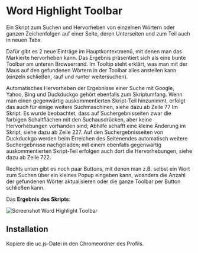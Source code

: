 # Word Highlight Toolbar

Ein Skript zum Suchen und Hervorheben von einzelnen Wörtern oder ganzen Zeichenfolgen auf einer Seite, deren Unterseiten und zum Teil auch in neuen Tabs.

Dafür gibt es 2 neue Einträge im Hauptkontextmenü, mit denen man das Markierte hervorheben kann. Das Ergebnis präsentiert sich als eine bunte Toolbar am unteren 
Browserrand. Im Tooltip steht erklärt, was man mit der Maus auf den gefundenen Wörtern in der Toolbar alles anstellen kann (einzeln schließen, rauf und runter 
weitersuchen). 

Automatisches Hervorheben der Ergebnisse einer Suche mit Google, Yahoo, Bing und Duckduckgo gehört ebenfalls zum Skriptumfang. Wenn man einen gegenwärtig 
auskommentierten Skript-Teil hinzunimmt, erfolgt das auch für einige weitere Suchmaschinen, siehe dazu ab Zeile 77 Im Skript. Es wurde beobachtet, dass auf 
Suchergebnisseiten zwar die farbigen Schaltflächen mit den Suchausdrücken, aber keine Hervorhebungen vorhanden sind; Abhilfe schafft eine kleine Änderung im 
Skript, siehe dazu ab Zeile 227. Auf den Suchergebnisseiten von Duckduckgo werden beim Erreichen des Seitenendes automatisch weitere Suchergebnisse nachgeladen; 
mit einem ebenfalls gegenwärtig auskommentierten Skript-Teil erfolgen auch dort die Hervorhebungen, siehe dazu ab Zeile 722.

Rechts unten gibt es noch paar Buttons, mit denen man z.B. selbst ein Wort zum Suchen über ein kleines Popup eingeben kann, woanders die Anzahl der gefundenen Wörter 
aktualisieren oder die ganze Toolbar per Button schließen kann.

Das **Ergebnis des Skripts**:

![Screenshot Word Highlight Toolbar](https://github.com/ardiman/userChrome.js/raw/master/wordhighlighttoolbar/scr_wordhighlighttoolbar.png)

## Installation
Kopiere die uc.js-Datei in den Chromeordner des Profils.

